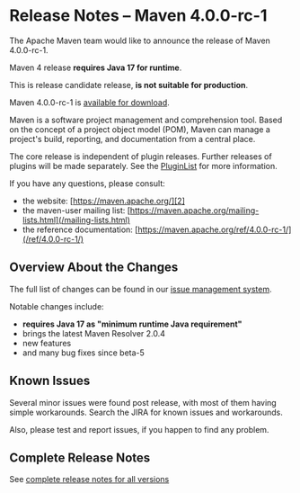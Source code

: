 <!--
Licensed to the Apache Software Foundation (ASF) under one
or more contributor license agreements.  See the NOTICE file
distributed with this work for additional information
regarding copyright ownership.  The ASF licenses this file
to you under the Apache License, Version 2.0 (the
"License"); you may not use this file except in compliance
with the License.  You may obtain a copy of the License at

http://www.apache.org/licenses/LICENSE-2.0

Unless required by applicable law or agreed to in writing,
software distributed under the License is distributed on an
"AS IS" BASIS, WITHOUT WARRANTIES OR CONDITIONS OF ANY
KIND, either express or implied.  See the License for the
specific language governing permissions and limitations
under the License.

NOTE: For help with the syntax of this file, see:
http://maven.apache.org/doxia/modules/index.html#Markdown
-->

# Release Notes &#x2013; Maven 4.0.0-rc-1

The Apache Maven team would like to announce the release of Maven 4.0.0-rc-1.

Maven 4 release **requires Java 17 for runtime**.

This is release candidate release, **is not suitable for production**.

Maven 4.0.0-rc-1 is [available for download][0].

Maven is a software project management and comprehension tool. Based on the concept of a project object model (POM), Maven can manage a project's build, reporting, and documentation from a central place.

The core release is independent of plugin releases. Further releases of plugins will be made separately. See the [PluginList][1] for more information.

If you have any questions, please consult:

- the website: [https://maven.apache.org/][2]
- the maven-user mailing list: [https://maven.apache.org/mailing-lists.html](/mailing-lists.html)
- the reference documentation: [https://maven.apache.org/ref/4.0.0-rc-1/](/ref/4.0.0-rc-1/)

## Overview About the Changes

The full list of changes can be found in our [issue management system][4].

Notable changes include:
* **requires Java 17 as "minimum runtime Java requirement"**
* brings the latest Maven Resolver 2.0.4
* new features
* and many bug fixes since beta-5

## Known Issues

Several minor issues were found post release, with most of them having simple workarounds. Search the JIRA
for known issues and workarounds.

Also, please test and report issues, if you happen to find any problem.

## Complete Release Notes

See [complete release notes for all versions][5]

[0]: https://dlcdn.apache.org/maven/maven-4/4.0.0-rc-1/
[1]: ../../plugins/index.html
[2]: https://maven.apache.org/
[4]: https://issues.apache.org/jira/secure/ReleaseNote.jspa?projectId=12316922&version=12355164
[5]: ../../docs/history.html

